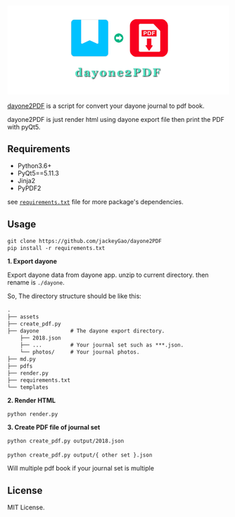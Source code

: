
![](/assets/cover.png)

<p align="center">
<p><a href="https://github.com/jackeyGao/dayone2PDF"<b>dayone2PDF</b></a> is a script for convert your dayone journal to pdf book. </p>

<p>dayone2PDF is just render html using dayone export file then print the PDF with pyQt5.</p>
</p>


## Requirements

- Python3.6+
- PyQt5==5.11.3 
- Jinja2
- PyPDF2  

see [`requirements.txt`](/requirements.txt) file for more package's dependencies.

## Usage


```shell
git clone https://github.com/jackeyGao/dayone2PDF
pip install -r requirements.txt
```


**1. Export dayone**


Export dayone data from dayone app. unzip to current directory. then rename is `./dayone`.


So, The directory structure should be like this:

```
.
├── assets
├── create_pdf.py
├── dayone          # The dayone export directory.
    ├── 2018.json
    ├── ...         # Your journal set such as ***.json.
    └── photos/     # Your journal photos.
├── md.py
├── pdfs
├── render.py
├── requirements.txt
└── templates
```


**2. Render HTML**

```shell
python render.py
```


**3. Create PDF file of journal set**

```shell
python create_pdf.py output/2018.json

python create_pdf.py output/{ other set }.json
```

Will multiple pdf book if your journal set is multiple


## License


MIT License.




